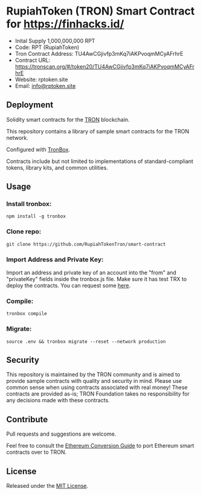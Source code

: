 # RupiahToken (TRON) Smart Contract for https://finhacks.id/
* Inital Supply 1,000,000,000 RPT
* Code: RPT (RupiahToken)
* Tron Contract Address: TU4AwCGjivfp3mKq7iAKPvoqmMCyAFrhrE
* Contract URL: https://tronscan.org/#/token20/TU4AwCGjivfp3mKq7iAKPvoqmMCyAFrhrE
* Website: rptoken.site
* Email: info@rptoken.site

## Deployment
Solidity smart contracts for the [TRON](https://tron.network) blockchain.

This repository contains a library of sample smart contracts for the TRON network.

Configured with [TronBox](https://github.com/tronprotocol/tron-box).

Contracts include but not limited to implementations of standard-compliant tokens, library kits, and common utilities.

## Usage

### Install tronbox:

```npm install -g tronbox```

### Clone repo:

```git clone https://github.com/RupiahTokenTron/smart-contract```

### Import Address and Private Key:

Import an address and private key of an account into the "from" and "privateKey" fields inside the tronbox.js file. Make sure it has test TRX to deploy the contracts. You can request some [here](https://www.trongrid.io/shasta/#request).

### Compile:

```tronbox compile```

### Migrate:

```source .env && tronbox migrate --reset --network production```

## Security

This repository is maintained by the TRON community and is aimed to provide sample contracts with quality and security in mind. Please use common sense when using contracts associated with real money! These contracts are provided as-is; TRON Foundation takes no responsibility for any decisions made with these contracts.

## Contribute

Pull requests and suggestions are welcome.

Feel free to consult the [Ethereum Conversion Guide](https://developers.tron.network/docs/converting-ethereum-contracts-to-tron) to port Ethereum smart contracts over to TRON.

## License

Released under the [MIT License](LICENSE).
